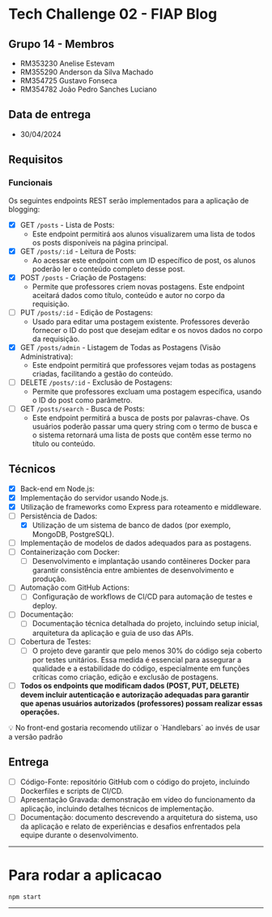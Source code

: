 # Tech Challenge 02 - FIAP Blog

## Grupo 14 - Membros
- RM353230 Anelise Estevam 
- RM355290 Anderson da Silva Machado 
- RM354725 Gustavo Fonseca
- RM354782 João Pedro Sanches Luciano 

## Data de entrega
- 30/04/2024

## Requisitos
### Funcionais
Os seguintes endpoints REST serão implementados para a aplicação de blogging:
- [X] GET `/posts` - Lista de Posts:
  - Este endpoint permitirá aos alunos visualizarem uma lista de todos os posts disponíveis na página principal.
- [X] GET `/posts/:id` - Leitura de Posts:
  - Ao acessar este endpoint com um ID específico de post, os alunos poderão ler o conteúdo completo desse post.
- [X] POST `/posts` - Criação de Postagens:
  - Permite que professores criem novas postagens. Este endpoint aceitará dados como título, conteúdo e autor no corpo da requisição.
- [ ] PUT `/posts/:id` - Edição de Postagens:
  - Usado para editar uma postagem existente. Professores deverão fornecer o ID do post que desejam editar e os novos dados no corpo da requisição.
- [X] GET `/posts/admin` - Listagem de Todas as Postagens (Visão Administrativa):
  - Este endpoint permitirá que professores vejam todas as postagens criadas, facilitando a gestão do conteúdo.
- [ ] DELETE `/posts/:id` - Exclusão de Postagens:
  - Permite que professores excluam uma postagem específica, usando o ID do post como parâmetro.
- [ ] GET `/posts/search` - Busca de Posts:
  - Este endpoint permitirá a busca de posts por palavras-chave. Os usuários poderão passar uma query string com o termo de busca e o sistema retornará uma lista de posts que contêm esse termo no título ou conteúdo.

## Técnicos
- [X] Back-end em Node.js:
- [X] Implementação do servidor usando Node.js.
- [X] Utilização de frameworks como Express para roteamento e middleware.
- [ ] Persistência de Dados:
  - [X] Utilização de um sistema de banco de dados (por exemplo, MongoDB, PostgreSQL).
- [ ] Implementação de modelos de dados adequados para as postagens.
- [ ] Containerização com Docker:
  - [ ] Desenvolvimento e implantação usando contêineres Docker para garantir consistência entre ambientes de desenvolvimento e produção.
- [ ] Automação com GitHub Actions:
  - [ ] Configuração de workflows de CI/CD para automação de testes e deploy.
- [ ] Documentação:
  - [ ] Documentação técnica detalhada do projeto, incluindo setup inicial, arquitetura da aplicação e guia de uso das APIs.
- [ ] Cobertura de Testes:
  - [ ] O projeto deve garantir que pelo menos 30% do código seja coberto por testes unitários. Essa medida é essencial para assegurar a qualidade e a estabilidade do código, especialmente em funções críticas como criação, edição e exclusão de postagens.
- [ ] **Todos os endpoints que modificam dados (POST, PUT, DELETE) devem incluir autenticação e autorização adequadas para garantir que apenas usuários autorizados (professores) possam realizar essas operações.**

<aside>
💡 No front-end gostaria recomendo utilizar o `Handlebars` ao invés de usar a versão padrão
</aside>

## Entrega
- [ ] Código-Fonte: repositório GitHub com o código do projeto, incluindo Dockerfiles e scripts de CI/CD.
- [ ] Apresentação Gravada: demonstração em vídeo do funcionamento da aplicação, incluindo detalhes técnicos de implementação.
- [ ] Documentação: documento descrevendo a arquitetura do sistema, uso da aplicação e relato de experiências e desafios enfrentados pela equipe durante o desenvolvimento.

---

# Para rodar a aplicacao

```
npm start
```

---
